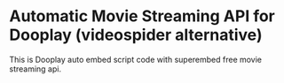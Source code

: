 
# Automatic Movie Streaming API for Dooplay (videospider alternative)
This is Dooplay auto embed script code with superembed free movie streaming api.
